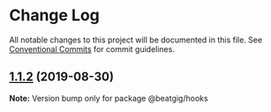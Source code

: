 # Change Log

All notable changes to this project will be documented in this file.
See [Conventional Commits](https://conventionalcommits.org) for commit guidelines.

## [1.1.2](https://github.com/beatgig/midi/compare/@beatgig/hooks@1.1.1...@beatgig/hooks@1.1.2) (2019-08-30)

**Note:** Version bump only for package @beatgig/hooks
